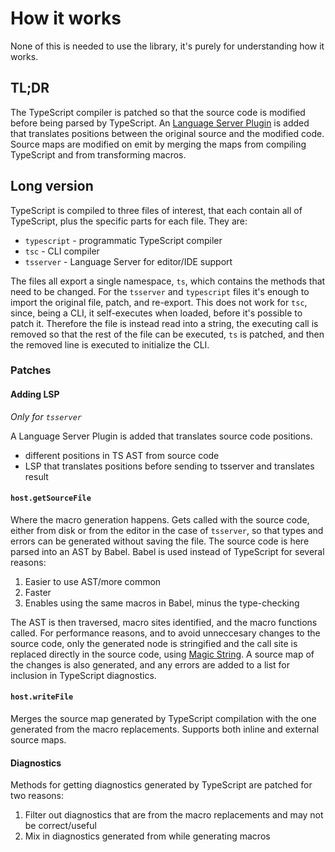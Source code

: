 # How it works

None of this is needed to use the library, it's purely for understanding how it works.

## TL;DR

The TypeScript compiler is patched so that the source code is modified before being parsed by TypeScript. An [Language Server Plugin](https://github.com/microsoft/TypeScript/wiki/Writing-a-Language-Service-Plugin) is added that translates positions between the original source and the modified code. Source maps are modified on emit by merging the maps from compiling TypeScript and from transforming macros.

## Long version

TypeScript is compiled to three files of interest, that each contain all of TypeScript, plus the specific parts for each file. They are:

- `typescript` - programmatic TypeScript compiler
- `tsc` - CLI compiler
- `tsserver` - Language Server for editor/IDE support

The files all export a single namespace, `ts`, which contains the methods that need to be changed. For the `tsserver` and `typescript` files it's enough to import the original file, patch, and re-export. This does not work for `tsc`, since, being a CLI, it self-executes when loaded, before it's possible to patch it. Therefore the file is instead read into a string, the executing call is removed so that the rest of the file can be executed, `ts` is patched, and then the removed line is executed to initialize the CLI.

### Patches

#### Adding LSP

_Only for `tsserver`_

A Language Server Plugin is added that translates source code positions.

- different positions in TS AST from source code
- LSP that translates positions before sending to tsserver and translates result

#### `host.getSourceFile`

Where the macro generation happens. Gets called with the source code, either from disk or from the editor in the case of `tsserver`, so that types and errors can be generated without saving the file. The source code is here parsed into an AST by Babel. Babel is used instead of TypeScript for several reasons:

1. Easier to use AST/more common
2. Faster
3. Enables using the same macros in Babel, minus the type-checking

The AST is then traversed, macro sites identified, and the macro functions called. For performance reasons, and to avoid unneccesary changes to the source code, only the generated node is stringified and the call site is replaced directly in the source code, using [Magic String](https://github.com/Rich-Harris/magic-string). A source map of the changes is also generated, and any errors are added to a list for inclusion in TypeScript diagnostics.

#### `host.writeFile`

Merges the source map generated by TypeScript compilation with the one generated from the macro replacements. Supports both inline and external source maps.

#### Diagnostics

Methods for getting diagnostics generated by TypeScript are patched for two reasons:

1. Filter out diagnostics that are from the macro replacements and may not be correct/useful
2. Mix in diagnostics generated from while generating macros
